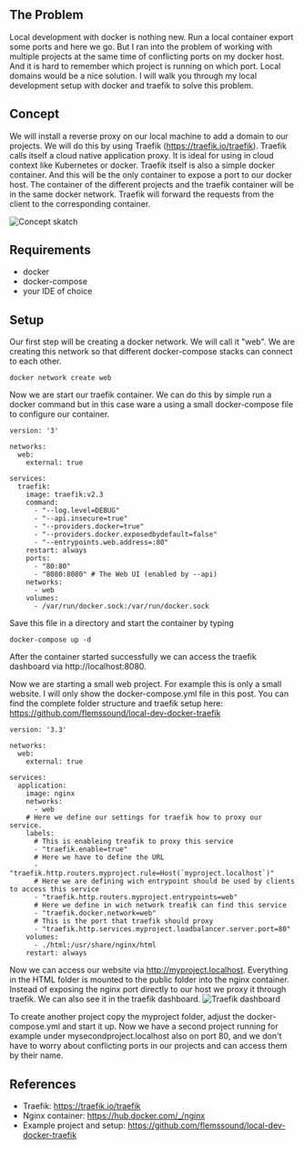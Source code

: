 ## The Problem

Local development with docker is nothing new.
Run a local container export some ports and here we go.
But I ran into the problem of working with multiple projects at the same time of conflicting ports on my docker host. And it is hard to remember which project is running on which port. Local domains would be a nice solution.
I will walk you through my local development setup with docker and traefik to solve this problem.

## Concept

We will install a reverse proxy on our local machine to add a domain to our projects. We will do this by using Traefik (https://traefik.io/traefik).
Traefik calls itself a cloud native application proxy.
It is ideal for using in cloud context like Kubernetes or docker. Traefik itself is also a simple docker container. And this will be the only container to expose a port to our docker host. The container of the different projects and the traefik container will be in the same docker network. Traefik will forward the requests from the client to the corresponding container.

![Concept skatch](https://dev-to-uploads.s3.amazonaws.com/i/oxq2hx461j78ndvzqq38.jpg)

## Requirements

- docker
- docker-compose
- your IDE of choice

## Setup

Our first step will be creating a docker network.
We will call it "web". We are creating this network so that different docker-compose stacks can connect to each other.

```
docker network create web
```

Now we are start our traefik container.
We can do this by simple run a docker command but in this case ware a using a small docker-compose file to configure our container.

```
version: '3'

networks:
  web:
    external: true

services:
  traefik:
    image: traefik:v2.3
    command:
      - "--log.level=DEBUG"
      - "--api.insecure=true"
      - "--providers.docker=true"
      - "--providers.docker.exposedbydefault=false"
      - "--entrypoints.web.address=:80"
    restart: always
    ports:
      - "80:80"
      - "8080:8080" # The Web UI (enabled by --api)
    networks:
      - web
    volumes:
      - /var/run/docker.sock:/var/run/docker.sock
```
Save this file in a directory and start the container by typing
```
docker-compose up -d
```
After the container started successfully we can access the traefik dashboard via http://localhost:8080.

Now we are starting a small web project. For example this is only a small website. I will only show the docker-compose.yml file in this post. You can find the complete folder structure and traefik setup here: https://github.com/flemssound/local-dev-docker-traefik

```
version: '3.3'

networks:
  web:
    external: true

services:
  application:
    image: nginx
    networks:
      - web
    # Here we define our settings for traefik how to proxy our service.
    labels:
      # This is enableing treafik to proxy this service
      - "traefik.enable=true"
      # Here we have to define the URL
      - "traefik.http.routers.myproject.rule=Host(`myproject.localhost`)"
      # Here we are defining wich entrypoint should be used by clients to access this service
      - "traefik.http.routers.myproject.entrypoints=web"
      # Here we define in wich network treafik can find this service
      - "traefik.docker.network=web"
      # This is the port that traefik should proxy
      - "traefik.http.services.myproject.loadbalancer.server.port=80"
    volumes:
      - ./html:/usr/share/nginx/html
    restart: always
```
Now we can access our website via http://myproject.localhost.
Everything in the HTML folder is mounted to the public folder into the nginx container.
Instead of exposing the nginx port directly to our host we proxy it through traefik.
We can also see it in the traefik dashboard.
![Traefik dashboard](https://dev-to-uploads.s3.amazonaws.com/i/pmhz3aw76g41b8j1s29e.png)

To create another project copy the myproject folder, adjust the docker-compose.yml and start it up. Now we have a second project running for example under mysecondproject.localhost also on port 80, and we don't have to worry about conflicting ports in our projects and can access them by their name.

## References
- Traefik: https://traefik.io/traefik
- Nginx container: https://hub.docker.com/_/nginx
- Example project and setup: https://github.com/flemssound/local-dev-docker-traefik
